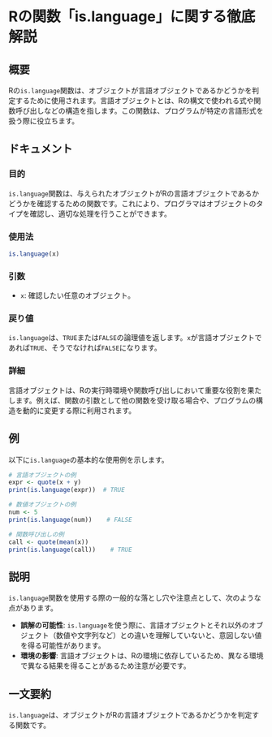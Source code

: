 <!--
Meta Description: # Rの関数「is.language」に関する徹底解説 ## 概要 Rの`is.language`関数は、オブジェクトが言語オブジェクトであるかどうかを判定するために使用されます。言語オブジェクトとは、Rの構文で使われる式や関数呼び出しなどの構造を指します。この関数は、プログラムが特定の言語形式を扱...
Meta Keywords: language, true, false, print, 関数は
-->

# Rの関数「is.language」に関する徹底解説

## 概要
Rの`is.language`関数は、オブジェクトが言語オブジェクトであるかどうかを判定するために使用されます。言語オブジェクトとは、Rの構文で使われる式や関数呼び出しなどの構造を指します。この関数は、プログラムが特定の言語形式を扱う際に役立ちます。

## ドキュメント
### 目的
`is.language`関数は、与えられたオブジェクトがRの言語オブジェクトであるかどうかを確認するための関数です。これにより、プログラマはオブジェクトのタイプを確認し、適切な処理を行うことができます。

### 使用法
```R
is.language(x)
```

### 引数
- `x`: 確認したい任意のオブジェクト。

### 戻り値
`is.language`は、`TRUE`または`FALSE`の論理値を返します。`x`が言語オブジェクトであれば`TRUE`、そうでなければ`FALSE`になります。

### 詳細
言語オブジェクトは、Rの実行時環境や関数呼び出しにおいて重要な役割を果たします。例えば、関数の引数として他の関数を受け取る場合や、プログラムの構造を動的に変更する際に利用されます。

## 例
以下に`is.language`の基本的な使用例を示します。

```R
# 言語オブジェクトの例
expr <- quote(x + y)
print(is.language(expr))  # TRUE

# 数値オブジェクトの例
num <- 5
print(is.language(num))    # FALSE

# 関数呼び出しの例
call <- quote(mean(x))
print(is.language(call))    # TRUE
```

## 説明
`is.language`関数を使用する際の一般的な落とし穴や注意点として、次のような点があります。

- **誤解の可能性**: `is.language`を使う際に、言語オブジェクトとそれ以外のオブジェクト（数値や文字列など）との違いを理解していないと、意図しない値を得る可能性があります。
- **環境の影響**: 言語オブジェクトは、Rの環境に依存しているため、異なる環境で異なる結果を得ることがあるため注意が必要です。

## 一文要約
`is.language`は、オブジェクトがRの言語オブジェクトであるかどうかを判定する関数です。